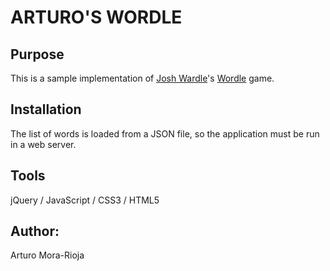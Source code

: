 # ARTURO'S WORDLE

## Purpose
This is a sample implementation of [Josh Wardle](https://github.com/powerlanguage)'s [Wordle](https://en.wikipedia.org/wiki/Wordle) game. 

## Installation
The list of words is loaded from a JSON file, so the application must be run in a web server.

## Tools
jQuery / JavaScript / CSS3 / HTML5

## Author:
Arturo Mora-Rioja